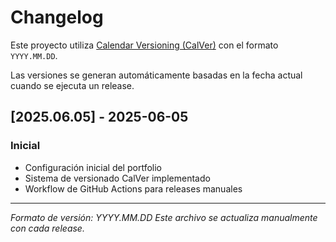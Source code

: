 # Changelog

Este proyecto utiliza [Calendar Versioning (CalVer)](https://calver.org/) con el formato `YYYY.MM.DD`.

Las versiones se generan automáticamente basadas en la fecha actual cuando se ejecuta un release.

## [2025.06.05] - 2025-06-05

### Inicial
- Configuración inicial del portfolio
- Sistema de versionado CalVer implementado
- Workflow de GitHub Actions para releases manuales

---

*Formato de versión: YYYY.MM.DD*
*Este archivo se actualiza manualmente con cada release.*